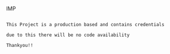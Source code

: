 IMP



                                                                              This Project is a production based and contains credentials 
                                                                                   due to this there will be no code availability
                                                                                                  Thankyou!!

